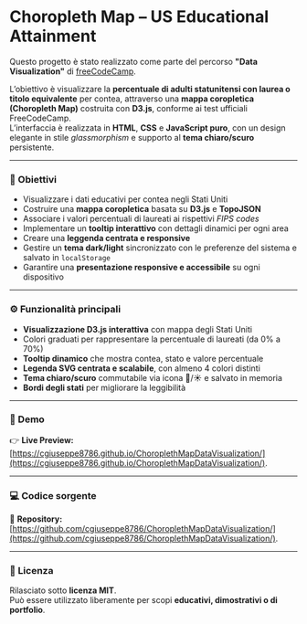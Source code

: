 # Choropleth Map – US Educational Attainment

Questo progetto è stato realizzato come parte del percorso **"Data Visualization"** di [freeCodeCamp](https://www.freecodecamp.org/).

L’obiettivo è visualizzare la **percentuale di adulti statunitensi con laurea o titolo equivalente** per contea, attraverso una **mappa coropletica (Choropleth Map)** costruita con **D3.js**, conforme ai test ufficiali FreeCodeCamp.  
L’interfaccia è realizzata in **HTML**, **CSS** e **JavaScript puro**, con un design elegante in stile *glassmorphism* e supporto al **tema chiaro/scuro** persistente.

---

### 🧠 Obiettivi

- Visualizzare i dati educativi per contea negli Stati Uniti  
- Costruire una **mappa coropletica** basata su **D3.js** e **TopoJSON**  
- Associare i valori percentuali di laureati ai rispettivi *FIPS codes*  
- Implementare un **tooltip interattivo** con dettagli dinamici per ogni area  
- Creare una **leggenda centrata e responsive**  
- Gestire un **tema dark/light** sincronizzato con le preferenze del sistema e salvato in `localStorage`  
- Garantire una **presentazione responsive e accessibile** su ogni dispositivo  

---

### ⚙️ Funzionalità principali

- **Visualizzazione D3.js interattiva** con mappa degli Stati Uniti  
- Colori graduati per rappresentare la percentuale di laureati (da 0% a 70%)  
- **Tooltip dinamico** che mostra contea, stato e valore percentuale  
- **Legenda SVG centrata e scalabile**, con almeno 4 colori distinti  
- **Tema chiaro/scuro** commutabile via icona 🌙/☀️ e salvato in memoria  
- **Bordi degli stati** per migliorare la leggibilità  

---

### 🚀 Demo

👉 **Live Preview:** [https://cgiuseppe8786.github.io/ChoroplethMapDataVisualization/](https://cgiuseppe8786.github.io/ChoroplethMapDataVisualization/).

---

### 💻 Codice sorgente

📂 **Repository:** [https://github.com/cgiuseppe8786/ChoroplethMapDataVisualization/](https://github.com/cgiuseppe8786/ChoroplethMapDataVisualization/). 

---

### 🧾 Licenza

Rilasciato sotto **licenza MIT**.  
Può essere utilizzato liberamente per scopi **educativi, dimostrativi o di portfolio**.
